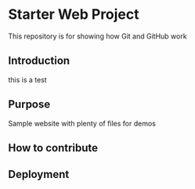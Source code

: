 # Starter Web Project

This repository is for showing how Git and GitHub work

## Introduction

this is a test

## Purpose

Sample website with plenty of files for demos

## How to contribute

## Deployment